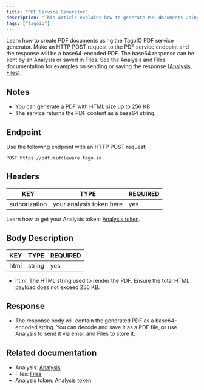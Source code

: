 ```yaml
---
title: "PDF Service Generator"
description: "This article explains how to generate PDF documents using the TagoIO PDF service generator by making an HTTP POST request and receiving a base64-encoded PDF. It documents the endpoint, required headers, request body fields, and size limitations."
tags: ["tagoio"]
---
```


Learn how to create PDF documents using the TagoIO PDF service generator. Make an HTTP POST request to the PDF service endpoint and the response will be a base64-encoded PDF. The base64 response can be sent by an Analysis or saved in Files. See the Analysis and Files documentation for examples on sending or saving the response ([Analysis](link-to-analysis), [Files](link-to-files)).

## Notes
- You can generate a PDF with HTML size up to 256 KB.
- The service returns the PDF content as a base64 string.

## Endpoint
Use the following endpoint with an HTTP POST request:

```text
POST https://pdf.middleware.tago.io
```

## Headers
| KEY | TYPE | REQUIRED |
|-----|------|----------|
| authorization | your analysis token here | yes |

Learn how to get your Analysis token: [Analysis token](link-to-analysis-token).

## Body Description
| KEY | TYPE | REQUIRED |
|-----|------|----------|
| html | string | yes |

- html: The HTML string used to render the PDF. Ensure the total HTML payload does not exceed 256 KB.

## Response
- The response body will contain the generated PDF as a base64-encoded string. You can decode and save it as a PDF file, or use Analysis to send it via email and Files to store it.

## Related documentation
- Analysis: [Analysis](link-to-analysis)
- Files: [Files](link-to-files)
- Analysis token: [Analysis token](link-to-analysis-token)